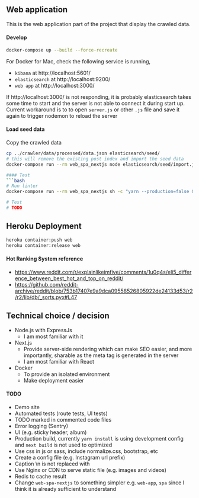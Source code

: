 ## Web application
This is the web application part of the project that display the crawled data.

#### Develop
```bash
docker-compose up --build --force-recreate
```
For Docker for Mac, check the following service is running,
* `kibana` at http://localhost:5601/
* `elasticsearch` at http://localhost:9200/
* `web app` at http://localhost:3000/

If http://localhost:3000/ is not responding, it is probably elasticsearch takes some time to start and the server is not able to connect it during start up. Current workaround is to to open `server.js` or other `.js` file and save it again to trigger nodemon to reload the server

#### Load seed data
Copy the crawled data
```bash
cp ../crawler/data/processed/data.json elasticsearch/seed/
# this will remove the existing post index and import the seed data
docker-compose run --rm web_spa_nextjs node elasticsearch/seed/import.js

#### Test
```bash
# Run linter
docker-compose run --rm web_spa_nextjs sh -c "yarn --production=false && npm run lint"

# Test
# TODO
```

## Heroku Deployment
```bash
heroku container:push web
heroku container:release web
```

#### Hot Ranking System reference
* https://www.reddit.com/r/explainlikeimfive/comments/1u0q4s/eli5_difference_between_best_hot_and_top_on_reddit/
* https://github.com/reddit-archive/reddit/blob/753b17407e9a9dca09558526805922de24133d53/r2/r2/lib/db/_sorts.pyx#L47


## Technical choice / decision
* Node.js with ExpressJs
    * I am most familiar with it
* Next.js
    * Provide server-side rendering which can make SEO easier, and more importantly, sharable as the meta tag is generated in the server
    * I am most familiar with React
* Docker
    * To provide an isolated environment
    * Make deployment easier

#### TODO
* Demo site
* Automated tests (route tests, UI tests)
* TODO marked in commented code files
* Error logging (Sentry)
* UI (e.g. sticky header, album)
* Production build, currently `yarn install` is using development config and `next build` is not used to optimized
* Use css in js or sass, include normalize.css, bootstrap, etc
* Create a config file (e.g. Instagram url prefix)
* Caption \n is not replaced with <br>
* Use Nginx or CDN to serve static file (e.g. images and videos)
* Redis to cache result
* Change `web-spa-nextjs` to something simpler e.g. `web-app`, `spa` since I think it is already sufficient to understand
